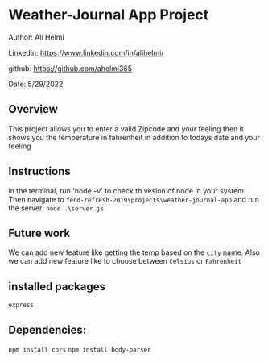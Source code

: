 # Weather-Journal App Project

Author: Ali Helmi

Linkedin: https://www.linkedin.com/in/alihelmi/

github: https://github.com/ahelmi365

Date: 5/29/2022

## Overview

This project allows you to enter a valid Zipcode and your feeling then it shows you the temperature in fahrenheit in addition to todays date and your feeling

## Instructions

in the terminal, run 'node -v' to check th vesion of node in your system. Then navigate to `fend-refresh-2019\projects\weather-journal-app` and run the server: `node .\server.js`

## Future work

We can add new feature like getting the temp based on the `city` name. Also we can add new feature like to choose between `Celsius` or `Fahrenheit`

## installed packages

`express`

## Dependencies:

`npm install cors`
`npm install body-parser`
